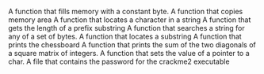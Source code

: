 A function that fills memory with a constant byte.
A function that copies memory area
A function that locates a character in a string
A function that gets the length of a prefix substring
A function that searches a string for any of a set of bytes.
A function that locates a substring
A function that prints the chessboard
A function that prints the sum of the two diagonals of a square matrix of integers.
A function that sets the value of a pointer to a char.
A file that contains the password for the crackme2 executable

